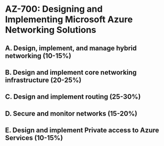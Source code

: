 # AZ-700: Designing and Implementing Microsoft Azure Networking Solutions

## A. Design, implement, and manage hybrid networking (10-15%)

## B. Design and implement core networking infrastructure (20-25%)

## C. Design and implement routing (25-30%)

## D. Secure and monitor networks (15-20%)

## E. Design and implement Private access to Azure Services (10-15%)
